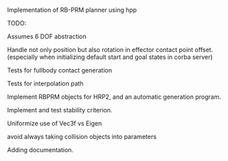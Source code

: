 Implementation of RB-PRM planner using hpp


TODO:

Assumes 6 DOF abstraction

Handle not only position but also rotation in effector contact point offset.
(especially when initializing default start and goal states in corba server)

Tests for fullbody contact generation

Tests for interpolation path

Implement RBPRM objects for HRP2,
and an automatic generation program.

Implement and test stability criterion.

Uniformize use of Vec3f vs Eigen

avoid always taking collision objects into parameters

Adding documentation.

